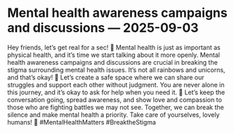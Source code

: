 # Mental health awareness campaigns and discussions — 2025-09-03

Hey friends, let’s get real for a sec! 🧠 Mental health is just as important as physical health, and it’s time we start talking about it more openly. Mental health awareness campaigns and discussions are crucial in breaking the stigma surrounding mental health issues. It’s not all rainbows and unicorns, and that’s okay! 🌈 Let’s create a safe space where we can share our struggles and support each other without judgment. You are never alone in this journey, and it’s okay to ask for help when you need it. 💪 Let’s keep the conversation going, spread awareness, and show love and compassion to those who are fighting battles we may not see. Together, we can break the silence and make mental health a priority. Take care of yourselves, lovely humans! 💖 #MentalHealthMatters #BreaktheStigma